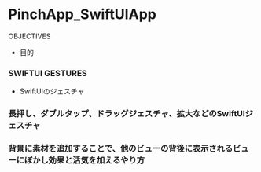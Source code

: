 #  PinchApp_SwiftUIApp


OBJECTIVES
- 目的

### SWIFTUI GESTURES
- SwiftUIのジェスチャ

### 長押し、ダブルタップ、ドラッグジェスチャ、拡大などのSwiftUIジェスチャ

### 背景に素材を追加することで、他のビューの背後に表示されるビューにぼかし効果と活気を加えるやり方
